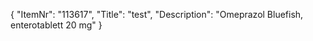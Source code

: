 {
  "ItemNr": "113617",
  "Title": "test",
  "Description": "Omeprazol Bluefish, enterotablett 20 mg"
}